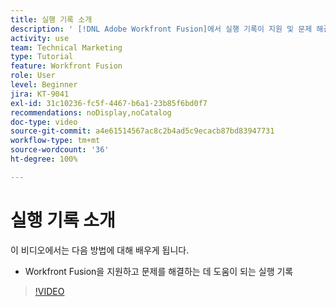 ```yaml
---
title: 실행 기록 소개
description: ' [!DNL Adobe Workfront Fusion]에서 실행 기록이 지원 및 문제 해결에 어떻게 도움이 되는지 알아봅니다.'
activity: use
team: Technical Marketing
type: Tutorial
feature: Workfront Fusion
role: User
level: Beginner
jira: KT-9041
exl-id: 31c10236-fc5f-4467-b6a1-23b85f6bd0f7
recommendations: noDisplay,noCatalog
doc-type: video
source-git-commit: a4e61514567ac8c2b4ad5c9ecacb87bd83947731
workflow-type: tm+mt
source-wordcount: '36'
ht-degree: 100%

---
```


# 실행 기록 소개

이 비디오에서는 다음 방법에 대해 배우게 됩니다.

* Workfront Fusion을 지원하고 문제를 해결하는 데 도움이 되는 실행 기록

>[!VIDEO](https://video.tv.adobe.com/v/335282/?quality=12&learn=on)
